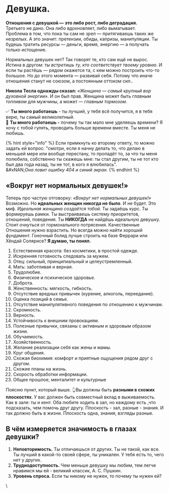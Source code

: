 # Девушка.

**Отношения с девушкой — это либо рост, либо деградация.**\
Третьего не дано. Она либо вдохновляет, либо выматывает.\
Проблема в том, что пока ты сам не зрел — притягиваешь таких же незрелых. А это значит: претензии, обиды, капризы, манипуляции. Ты будешь тратить ресурсы — деньги, время, энергию — а получать только истощение.

Нормальных девушек нет? Так говорят те, кто сам ещё не вырос. Истина в другом: _ты встретишь ту, кто соответствует твоему уровню_. И если ты растёшь — рядом окажется та, с кем можно построить что-то большое. Но до этого момента — развивай себя. Потому что иначе отношения станут не союзом, а постоянным оттоком сил..

**Никола Тесла однажды сказал:** _«Женщина — самый крупный вор духовной энергии»._ И он был прав. Женщина может быть _главным топливом_ для мужчины, а может — _главным тормозом_.

✅ **Ты много работаешь** - ты лучший, у тебя всё получится, я в тебя верю, ты самый великолепный.\
🚫 **Ты много работаешь -** почему ты так мало мне уделяешь времени? Я хочу с тобой гулять, проводить больше времени вместе. Ты меня не любишь.

{% hint style="info" %}
Если примкнуть ко второму ответу, то можно задать ей вопрос: "смотри, если я начну делать то, что делаю в меньшей мере или вообще перестану, то пропадёт то, за что ты меня полюбила, собственно ты скажешь мне: ты стал другим, ты не тот кто был два года назад, ты не тот, в кого я влюбилась". \
&#xNAN;_&#x41E;на ловит ошибку 404 и синий экран._&#x20;
{% endhint %}

## «Вокруг нет нормальных девушек!»

Теперь про частую отговорку: _«Вокруг нет нормальных девушек!»_ Возможно. Но **идеальных женщин никогда не было**. И не будет. Это миф. _Идеальная женщина создаётся тобой._ Ты задаёшь курс. Ты формируешь рамки. Ты выстраиваешь систему приоритетов, отношений, поведения. Ты **НИКОГДА** не найдёшь идеальную девушку. Стоит _очнуться_ от гормонального потрясения. Качественные Отношения нужно взрастить. Но всегда можно найти хороший фундамент. Гоночный болид лучше строить на базе Феррари или Хёндай Солярисе? **Я думаю, ты понял.**

1. Естественная красота: без косметики, в простой одежде.
2. Искренняя готовность следовать за мужем.
3. Отец: сильный, принципиальный и целеустремленный.
4. Мать: заботливая и верная.
5. Трудолюбие.
6. Физическое и психическое здоровье.
7. Доброта.
8. Женственность: мягкость, гибкость.
9. Отсутствие вредных привычек (курение, алкоголь, переедание).
10. Оценка позиций в семье.
11. Отсутствие манипулятивного поведения по отношению к мужчинам.
12. Скромность.
13. Верность.
14. Устойчивость к внешним провокациям.
15. Полезные привычки, связаны с активным и здоровым образом жизни.
16. Обучаемость.
17. Хозяйственность.
18. Желание реализации себя как жены и мамы.
19. Круг общения.
20. Схожая биохимия: комфорт и приятные ощущения рядом друг с другом.
21. Схожие планы на жизнь.
22. Скорость обработки информации.
23. Общее прошлое, менталитет и культурные

Поясню пункт, который выше. 👆Вы должны быть **разными в схожих плоскостях**. У вас должен быть совместный вклад в выживаемость. Как в зале: ты и кент. Оба любите ходить в зал, но каждому есть ,что подсказать, чем помочь друг другу. Плоскость - зал, разные - знания. И так должно быть в жизни. Плоскость одна, знания, взгляды разные.

## В чём измеряется значимость в глазах девушки?

1. **Неповторимость.** Ты отличаешься от других. Ты не такой, как все. Ты лучший в какой-то своей сфере, ты уникален. У тебя есть то, чего нет у других.
2. **Труднодоступность.** Чем меньше девушку мы любим, тем легче нравимся мы ей - великий классик, А. С. Пушкин.&#x20;
3. **Уровень спроса.** Если ты никому не нужен, то почему ты нужен ей?





\
